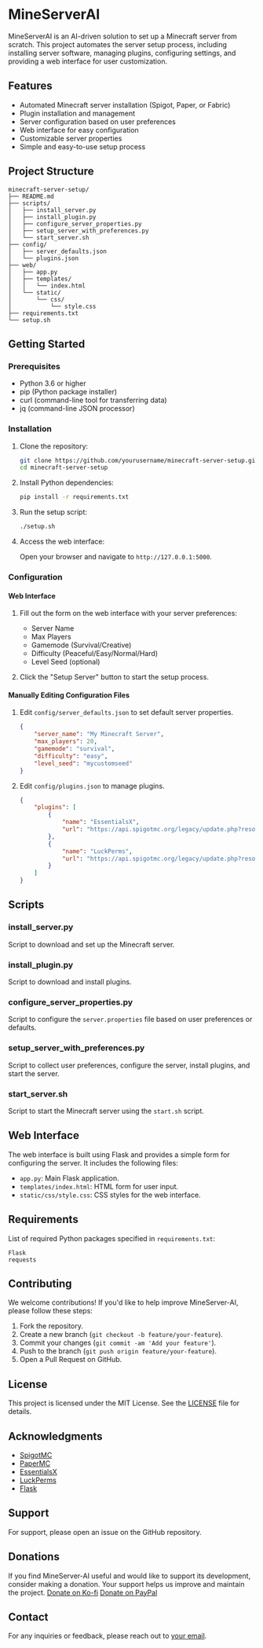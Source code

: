 # MineServerAI

MineServerAI is an AI-driven solution to set up a Minecraft server from scratch. This project automates the server setup process, including installing server software, managing plugins, configuring settings, and providing a web interface for user customization.

## Features

- Automated Minecraft server installation (Spigot, Paper, or Fabric)
- Plugin installation and management
- Server configuration based on user preferences
- Web interface for easy configuration
- Customizable server properties
- Simple and easy-to-use setup process

## Project Structure

```
minecraft-server-setup/
├── README.md
├── scripts/
│   ├── install_server.py
│   ├── install_plugin.py
│   ├── configure_server_properties.py
│   ├── setup_server_with_preferences.py
│   └── start_server.sh
├── config/
│   ├── server_defaults.json
│   └── plugins.json
├── web/
│   ├── app.py
│   ├── templates/
│   │   └── index.html
│   └── static/
│       └── css/
│           └── style.css
├── requirements.txt
└── setup.sh
```

## Getting Started

### Prerequisites

- Python 3.6 or higher
- pip (Python package installer)
- curl (command-line tool for transferring data)
- jq (command-line JSON processor)

### Installation

1. Clone the repository:

    ```sh
    git clone https://github.com/yourusername/minecraft-server-setup.git
    cd minecraft-server-setup
    ```

2. Install Python dependencies:

    ```sh
    pip install -r requirements.txt
    ```

3. Run the setup script:

    ```sh
    ./setup.sh
    ```

4. Access the web interface:

    Open your browser and navigate to `http://127.0.0.1:5000`.

### Configuration

#### Web Interface

1. Fill out the form on the web interface with your server preferences:
    - Server Name
    - Max Players
    - Gamemode (Survival/Creative)
    - Difficulty (Peaceful/Easy/Normal/Hard)
    - Level Seed (optional)

2. Click the "Setup Server" button to start the setup process.

#### Manually Editing Configuration Files

1. Edit `config/server_defaults.json` to set default server properties.

    ```json
    {
        "server_name": "My Minecraft Server",
        "max_players": 20,
        "gamemode": "survival",
        "difficulty": "easy",
        "level_seed": "mycustomseed"
    }
    ```

2. Edit `config/plugins.json` to manage plugins.

    ```json
    {
        "plugins": [
            {
                "name": "EssentialsX",
                "url": "https://api.spigotmc.org/legacy/update.php?resource=9089"
            },
            {
                "name": "LuckPerms",
                "url": "https://api.spigotmc.org/legacy/update.php?resource=28140"
            }
        ]
    }
    ```

## Scripts

### install_server.py

Script to download and set up the Minecraft server.

### install_plugin.py

Script to download and install plugins.

### configure_server_properties.py

Script to configure the `server.properties` file based on user preferences or defaults.

### setup_server_with_preferences.py

Script to collect user preferences, configure the server, install plugins, and start the server.

### start_server.sh

Script to start the Minecraft server using the `start.sh` script.

## Web Interface

The web interface is built using Flask and provides a simple form for configuring the server. It includes the following files:

- `app.py`: Main Flask application.
- `templates/index.html`: HTML form for user input.
- `static/css/style.css`: CSS styles for the web interface.

## Requirements

List of required Python packages specified in `requirements.txt`:

```
Flask
requests
```

## Contributing

We welcome contributions! If you'd like to help improve MineServer-AI, please follow these steps:

1. Fork the repository.
2. Create a new branch (`git checkout -b feature/your-feature`).
3. Commit your changes (`git commit -am 'Add your feature'`).
4. Push to the branch (`git push origin feature/your-feature`).
5. Open a Pull Request on GitHub.


## License

This project is licensed under the MIT License. See the [LICENSE](LICENSE) file for details.

## Acknowledgments

- [SpigotMC](https://www.spigotmc.org/)
- [PaperMC](https://papermc.io/)
- [EssentialsX](https://github.com/EssentialsX/Essentials)
- [LuckPerms](https://github.com/lucko/LuckPerms)
- [Flask](https://flask.palletsprojects.com/)

## Support

For support, please open an issue on the GitHub repository.

## Donations

If you find MineServer-AI useful and would like to support its development, consider making a donation. Your support helps us improve and maintain the project.
[Donate on Ko-fi](https://ko-fi.com/wazupbutrcup)
[Donate on PayPal](https://www.paypal.com/donate/?business=6TUCF33LPY9K2&no_recurring=0&item_name=Development+and+Coding+Features&currency_code=USD)

## Contact

For any inquiries or feedback, please reach out to [your email](mailto:wazupbutrcup@gmail.com).